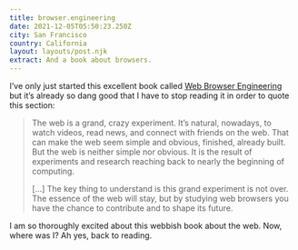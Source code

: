 ```yaml
---
title: browser.engineering
date: 2021-12-05T05:50:23.250Z
city: San Francisco
country: California
layout: layouts/post.njk
extract: And a book about browsers.
---
```


I’ve only just started this excellent book called [Web Browser Engineering](https://browser.engineering) but it’s already so dang good that I have to stop reading it in order to quote this section:

> The web is a grand, crazy experiment. It’s natural, nowadays, to watch videos, read news, and connect with friends on the web. That can make the web seem simple and obvious, finished, already built. But the web is neither simple nor obvious. It is the result of experiments and research reaching back to nearly the beginning of computing.
>
> [...] The key thing to understand is this grand experiment is not over. The essence of the web will stay, but by studying web browsers you have the chance to contribute and to shape its future.

I am so thoroughly excited about this webbish book about the web. Now, where was I? Ah yes, back to reading.
